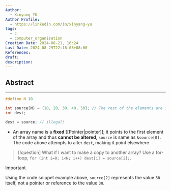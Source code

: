 ```yaml
---
Author:
  - Xinyang YU
Author Profile:
  - https://linkedin.com/in/xinyang-yu
tags:
  - c
  - computer_organisation
Creation Date: 2024-08-21, 16:24
Last Date: 2024-08-29T22:18:03+08:00
References: 
draft: 
description: 
---
```

## Abstract
---
```c
#define N 10

int source[N] = {10, 20, 30, 40, 50}; // The rest of the elements are initialised to 0
int dest;

dest = source; // illegal!
```

- An array name is a **fixed** [[Pointer|pointer]]; it points to the first element of the array and thus **cannot be altered**, `source` is same as `&source[0]`. The code above attempts to alter `dest`, making it point elsewhere

>[!question] What if I want to make a copy to another array?
> Use a for-loop, `for (int i=0; i<N; i++) dest[i] = source[i];`.

>[!important]
> Using the code snippet example above, `source[2]` represents the value `30` itself, not a pointer or reference to the value `30`.